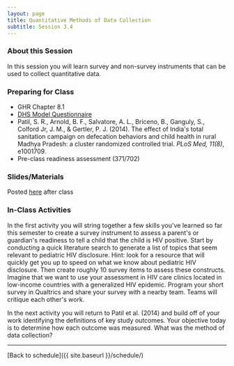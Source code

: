 ```yaml
---
layout: page
title: Quantitative Methods of Data Collection
subtitle: Session 3.4
---
```


### About this Session

In this session you will learn survey and non-survey instruments that can be used to collect quantitative data. 

### Preparing for Class

* GHR Chapter 8.1
* [DHS Model Questionnaire](http://dhsprogram.com/pubs/pdf/DHSQ7/DHS7_Household_QRE_EN_10Aug2016_DHSQ7.pdf)
* Patil, S. R., Arnold, B. F., Salvatore, A. L., Briceno, B., Ganguly, S., Colford Jr, J. M., & Gertler, P. J. (2014). The effect of India's total sanitation campaign on defecation behaviors and child health in rural Madhya Pradesh: a cluster randomized controlled trial. *PLoS Med, 11(8)*, e1001709.
* Pre-class readiness assessment (371/702)

### Slides/Materials

Posted [here](https://drive.google.com/drive/folders/0Bxn_jkXZ1lxuVklQakF4MjZGSDQ?usp=sharing) after class

### In-Class Activities

In the first activity you will string together a few skills you've learned so far this semester to create a survey instrument to assess a parent's or guardian's readiness to tell a child that the child is HIV positive. Start by conducting a quick literature search to generate a list of topics that seem relevant to pediatric HIV disclosure. Hint: look for a resource that will quickly get you up to speed on what we know about pediatric HIV disclosure. Then create roughly 10 survey items to assess these constructs. Imagine that we want to use your assessment in HIV care clinics located in low-income countries with a generalized HIV epidemic. Program your short survey in Qualtrics and share your survey with a nearby team. Teams will critique each other's work.

In the next activity you will return to Patil et al. (2014) and build off of your work identifying the definitions of key study outcomes. Your objective today is to determine how each outcome was measured. What was the method of data collection?

* * *

[Back to schedule]({{ site.baseurl }}/schedule/)